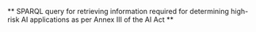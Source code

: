 **
SPARQL query for retrieving information required for determining high-risk AI applications as per Annex III of the AI Act **